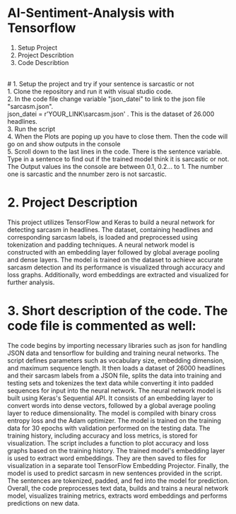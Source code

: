 # AI-Sentiment-Analysis with Tensorflow <br>
1. Setup Project
2. Project Describtion
3. Code Describtion
<br>
# 1. Setup the project and try if your sentence is sarcastic or not<br>
1. Clone the repository and run it with visual studio code.<br>
2. In the code file change variable "json_datei" to link to the json file "sarcasm.json".<br> json_datei = r'YOUR_LINK\sarcasm.json' . This is the dataset of 26.000 headlines.<br>
3. Run the script<br>
4. When the Plots are poping up you have to close them. Then the code will go on and show outputs in the console<br>
5. Scroll down to the last lines in the code. There is the sentence variable. Type in a sentence to find out if the trained model think it is sarcastic or not. The Output values ins the console are between 0.1, 0.2... to 1. The number one is sarcastic and the nnumber zero is not sarcastic.

# 2. Project Description<br>
This project utilizes TensorFlow and Keras to build a neural network for detecting sarcasm in headlines. The dataset, containing headlines and corresponding sarcasm labels, is loaded and preprocessed using tokenization and padding techniques. A neural network model is constructed with an embedding layer followed by global average pooling and dense layers. The model is trained on the dataset to achieve accurate sarcasm detection and its performance is visualized through accuracy and loss graphs. Additionally, word embeddings are extracted and visualized for further analysis.


# 3. Short description of the code. The code file is commented as well:
The code begins by importing necessary libraries such as json for handling JSON data and tensorflow for building and training neural networks. The script defines parameters such as vocabulary size, embedding dimension, and maximum sequence length. It then loads a dataset of 26000 headlines and their sarcasm labels from a JSON file, splits the data into training and testing sets and tokenizes the text data while converting it into padded sequences for input into the neural network.
The neural network model is built using Keras's Sequential API. It consists of an embedding layer to convert words into dense vectors, followed by a global average pooling layer to reduce dimensionality.  The model is compiled with binary cross entropy loss and the Adam optimizer. The model is trained on the training data for 30 epochs with validation performed on the testing data. The training history, including accuracy and loss metrics, is stored for visualization. The script includes a function to plot accuracy and loss graphs based on the training history. The trained model's embedding layer is used to extract word embeddings. They are then saved to files for visualization in a separate tool TensorFlow Embedding Projector. Finally, the model is used to predict sarcasm in new sentences provided in the script. The sentences are tokenized, padded, and fed into the model for prediction.
Overall, the code preprocesses text data, builds and trains a neural network model, visualizes training metrics, extracts word embeddings and performs predictions on new data.

